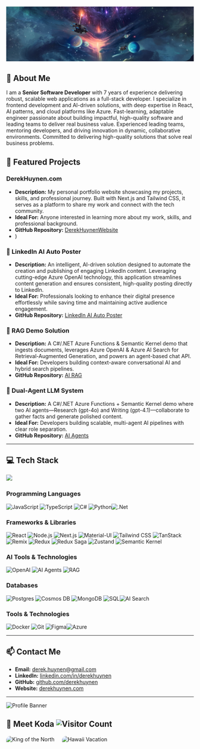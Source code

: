 ![Profile Banner](photos/banner.png)

## 🚀 About Me

I am a **Senior Software Developer** with 7 years of experience delivering robust, scalable web applications as a full-stack developer. I specialize in frontend development and AI-driven solutions, with deep expertise in React, AI patterns, and cloud platforms like Azure. Fast-learning, adaptable engineer passionate about building impactful, high-quality software and leading teams to deliver real business value. Experienced leading teams, mentoring developers, and driving innovation in dynamic, collaborative environments. Committed to delivering high-quality solutions that solve real business problems.

## 🌟 Featured Projects

### DerekHuynen.com

- **Description:** My personal portfolio website showcasing my projects, skills, and professional journey. Built with Next.js and Tailwind CSS, it serves as a platform to share my work and connect with the tech community.
- **Ideal For:** Anyone interested in learning more about my work, skills, and professional background.
- **GitHub Repository:** [DerekHuynenWebsite](https://github.com/derekhuynen/Derek_Huynen_Website)
- )

### 🤖 LinkedIn AI Auto Poster
- **Description:** An intelligent, AI-driven solution designed to automate the creation and publishing of engaging LinkedIn content. Leveraging cutting-edge Azure OpenAI technology, this application streamlines content generation and ensures consistent, high-quality posting directly to LinkedIn.
- **Ideal For:** Professionals looking to enhance their digital presence effortlessly while saving time and maintaining active audience engagement.
- **GitHub Repository:** [LinkedIn AI Auto Poster](https://github.com/derekhuynen/LinkedIn_AI_Auto_Poster)

### 🧠 RAG Demo Solution  
- **Description:** A C#/.NET Azure Functions & Semantic Kernel demo that ingests documents, leverages Azure OpenAI & Azure AI Search for Retrieval-Augmented Generation, and powers an agent-based chat API.  
- **Ideal For:** Developers building context-aware conversational AI and hybrid search pipelines.  
- **GitHub Repository:** [AI RAG](https://github.com/derekhuynen/AI_RAG)  

### 🤝 Dual-Agent LLM System  
- **Description:** A C#/.NET Azure Functions + Semantic Kernel demo where two AI agents—Research (gpt-4o) and Writing (gpt-4.1)—collaborate to gather facts and generate polished content.  
- **Ideal For:** Developers building scalable, multi-agent AI pipelines with clear role separation.  
- **GitHub Repository:** [AI Agents](https://github.com/derekhuynen/AI_Agents)  

---

## 💻 Tech Stack

![](https://github-readme-stats.vercel.app/api/top-langs/?username=derekhuynen&theme=dark&hide_border=true&include_all_commits=true&count_private=true&layout=compact)

### Programming Languages

![JavaScript](https://img.shields.io/badge/javascript-%23323330.svg?style=for-the-badge&logo=javascript&logoColor=%23F7DF1E) ![TypeScript](https://img.shields.io/badge/typescript-%23007ACC.svg?style=for-the-badge&logo=typescript&logoColor=white) ![C#](https://img.shields.io/badge/c%23-%23239120.svg?style=for-the-badge&logo=csharp&logoColor=white) ![Python](https://img.shields.io/badge/python-%233776AB.svg?style=for-the-badge&logo=python&logoColor=white)![.Net](https://img.shields.io/badge/.net-%235C2D91.svg?style=for-the-badge&logo=dotnet&logoColor=white)

### Frameworks & Libraries

![React](https://img.shields.io/badge/react-%2320232a.svg?style=for-the-badge&logo=react&logoColor=%2361DAFB) ![Node.js](https://img.shields.io/badge/node.js-%2343853D.svg?style=for-the-badge&logo=node.js&logoColor=white) ![Next.js](https://img.shields.io/badge/next.js-%23000000.svg?style=for-the-badge&logo=next.js&logoColor=white) ![Material-UI](https://img.shields.io/badge/material--ui-%230081CB.svg?style=for-the-badge&logo=material-ui&logoColor=white) ![Tailwind CSS](https://img.shields.io/badge/tailwindcss-%2338B2AC.svg?style=for-the-badge&logo=tailwind-css&logoColor=white) ![TanStack](https://img.shields.io/badge/tanstack-%23FF4154.svg?style=for-the-badge&logo=tanstack&logoColor=white) ![Remix](https://img.shields.io/badge/remix-%23000000.svg?style=for-the-badge&logo=remix&logoColor=white) ![Redux](https://img.shields.io/badge/redux-%23764ABC.svg?style=for-the-badge&logo=redux&logoColor=white) ![Redux Saga](https://img.shields.io/badge/redux--saga-%238DD6F9.svg?style=for-the-badge&logo=redux-saga&logoColor=white) ![Zustand](https://img.shields.io/badge/zustand-%23E5E5E5.svg?style=for-the-badge&logo=zustand&logoColor=black) ![Semantic Kernel](https://img.shields.io/badge/semantic%20kernel-%230072C6.svg?style=for-the-badge&logo=microsoftazure&logoColor=white)

### AI Tools & Technologies

![OpenAI](https://img.shields.io/badge/openai-%23430098.svg?style=for-the-badge&logo=openai&logoColor=white) ![AI Agents](https://img.shields.io/badge/ai%20agents-%23FF4154.svg?style=for-the-badge&logo=artificialintelligence&logoColor=white) ![RAG](https://img.shields.io/badge/rag-%230072C6.svg?style=for-the-badge&logo=knowledgegraph&logoColor=white)

### Databases

![Postgres](https://img.shields.io/badge/postgres-%23316192.svg?style=for-the-badge&logo=postgresql&logoColor=white) ![Cosmos DB](https://img.shields.io/badge/cosmos%20db-%230072C6.svg?style=for-the-badge&logo=microsoftazure&logoColor=white) ![MongoDB](https://img.shields.io/badge/mongodb-%2347A248.svg?style=for-the-badge&logo=mongodb&logoColor=white) ![SQL](https://img.shields.io/badge/sql-%2300758F.svg?style=for-the-badge&logo=amazon-dynamodb&logoColor=white)![AI Search](https://img.shields.io/badge/ai%20search-%230072C6.svg?style=for-the-badge&logo=microsoftazure&logoColor=white)

### Tools & Technologies

![Docker](https://img.shields.io/badge/docker-%230db7ed.svg?style=for-the-badge&logo=docker&logoColor=white) ![Git](https://img.shields.io/badge/git-%23F05033.svg?style=for-the-badge&logo=git&logoColor=white) ![Figma](https://img.shields.io/badge/figma-%23F24E1E.svg?style=for-the-badge&logo=figma&logoColor=white)![Azure](https://img.shields.io/badge/azure-%230072C6.svg?style=for-the-badge&logo=microsoftazure&logoColor=white)

---

## 📫 Contact Me

- **Email:** derek.huynen@gmail.com
- **LinkedIn:** [linkedin.com/in/derekhuynen](https://www.linkedin.com/in/derekhuynen)
- **GitHub:** [github.com/derekhuynen](https://www.github.com/derekhuynen)
- **Website:** [derekhuynen.com](https://www.derekhuynen.com)

---

![Profile Banner](doc/photos/derek_space.png)

## 🐾 Meet Koda ![Visitor Count](https://profile-counter.glitch.me/derekhuynen/count.svg)

<div style="display: flex; gap: 20px; margin-top: 20px;">
  <img src="doc/photos/koda1.png" alt="King of the North" style="height: 300px; width: auto; border-radius: 10px;"/>
  <img src="doc/photos/koda2.png" alt="Hawaii Vacation" style="height: 300px; width: auto; border-radius: 10px;"/>
</div>
